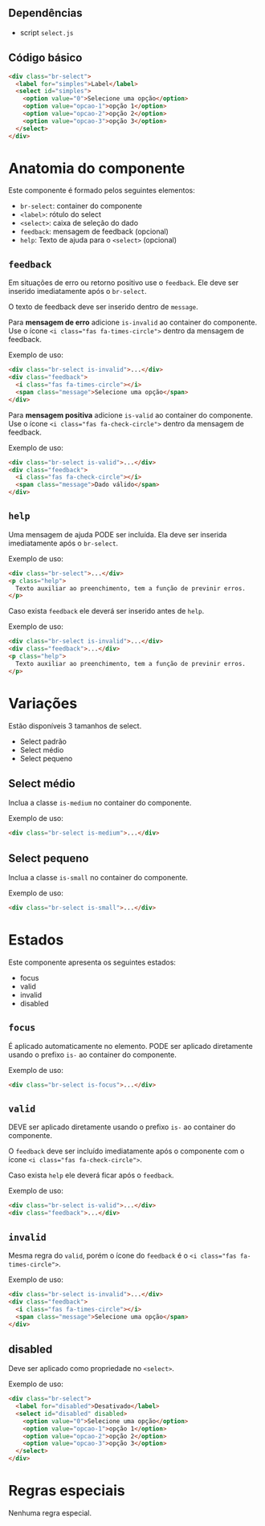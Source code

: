 ## Dependências

- script `select.js`

## Código básico

```html
<div class="br-select">
  <label for="simples">Label</label>
  <select id="simples">
    <option value="0">Selecione uma opção</option>
    <option value="opcao-1">opção 1</option>
    <option value="opcao-2">opção 2</option>
    <option value="opcao-3">opção 3</option>
  </select>
</div>
```

# Anatomia do componente

Este componente é formado pelos seguintes elementos:

- `br-select`: container do componente
- `<label>`: rótulo do select
- `<select>`: caixa de seleção do dado
- `feedback`: mensagem de feedback (opcional)
- `help`: Texto de ajuda para o `<select>` (opcional)

## `feedback`

Em situações de erro ou retorno positivo use o `feedback`. Ele deve ser inserido imediatamente após o `br-select`.

O texto de feedback deve ser inserido dentro de `message`.

Para **mensagem de erro** adicione `is-invalid` ao container do componente. Use o ícone `<i class="fas fa-times-circle">` dentro da mensagem de feedback.

Exemplo de uso:

```html
<div class="br-select is-invalid">...</div>
<div class="feedback">
  <i class="fas fa-times-circle"></i>
  <span class="message">Selecione uma opção</span>
</div>
```

Para **mensagem positiva** adicione `is-valid` ao container do componente. Use o ícone `<i class="fas fa-check-circle">` dentro da mensagem de feedback.

Exemplo de uso:

```html
<div class="br-select is-valid">...</div>
<div class="feedback">
  <i class="fas fa-check-circle"></i>
  <span class="message">Dado válido</span>
</div>
```

## `help`

Uma mensagem de ajuda PODE ser incluída. Ela deve ser inserida imediatamente após o `br-select`.

Exemplo de uso:

```html
<div class="br-select">...</div>
<p class="help">
  Texto auxiliar ao preenchimento, tem a função de previnir erros.
</p>
```

Caso exista `feedback` ele deverá ser inserido antes de `help`.

Exemplo de uso:

```html
<div class="br-select is-invalid">...</div>
<div class="feedback">...</div>
<p class="help">
  Texto auxiliar ao preenchimento, tem a função de previnir erros.
</p>
```

# Variações

Estão disponíveis 3 tamanhos de select.

- Select padrão
- Select médio
- Select pequeno

## Select médio

Inclua a classe `is-medium` no container do componente.

Exemplo de uso:

```html
<div class="br-select is-medium">...</div>
```

## Select pequeno

Inclua a classe `is-small` no container do componente.

Exemplo de uso:

```html
<div class="br-select is-small">...</div>
```

# Estados

Este componente apresenta os seguintes estados:

- focus
- valid
- invalid
- disabled

## `focus`

É aplicado automaticamente no elemento. PODE ser aplicado diretamente usando o prefixo `is-` ao container do componente.

Exemplo de uso:

```html
<div class="br-select is-focus">...</div>
```

## `valid`

DEVE ser aplicado diretamente usando o prefixo `is-` ao container do componente.

O `feedback` deve ser incluído imediatamente após o componente com o ícone `<i class="fas fa-check-circle">`.

Caso exista `help` ele deverá ficar após o `feedback`.

Exemplo de uso:

```html
<div class="br-select is-valid">...</div>
<div class="feedback">...</div>
```

## `invalid`

Mesma regra do `valid`, porém o ícone do `feedback` é o `<i class="fas fa-times-circle">`.

Exemplo de uso:

```html
<div class="br-select is-invalid">...</div>
<div class="feedback">
  <i class="fas fa-times-circle"></i>
  <span class="message">Selecione uma opção</span>
</div>
```

## disabled

Deve ser aplicado como propriedade no `<select>`.

Exemplo de uso:

```html
<div class="br-select">
  <label for="disabled">Desativado</label>
  <select id="disabled" disabled>
    <option value="0">Selecione uma opção</option>
    <option value="opcao-1">opção 1</option>
    <option value="opcao-2">opção 2</option>
    <option value="opcao-3">opção 3</option>
  </select>
</div>
```

# Regras especiais

Nenhuma regra especial.
